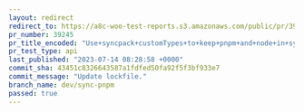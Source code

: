 ```yaml
---
layout: redirect
redirect_to: https://a8c-woo-test-reports.s3.amazonaws.com/public/pr/39245/api/index.html
pr_number: 39245
pr_title_encoded: "Use+syncpack+customTypes+to+keep+pnpm+and+node+in+sync.+Update+pnpm+to+8.6.7"
pr_test_type: api
last_published: "2023-07-14 08:28:58 +0000"
commit_sha: 43451c8326643587a1fdfed50fa92f5f3bf933e7
commit_message: "Update lockfile."
branch_name: dev/sync-pnpm
passed: true
---
```

